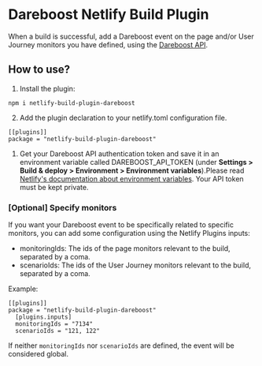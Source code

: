 # Dareboost Netlify Build Plugin

When a build is successful, add a Dareboost event on the page and/or User Journey monitors you have defined, using the [Dareboost API](https://www.dareboost.com/en/documentation-api).

## How to use?

1. Install the plugin:

```
npm i netlify-build-plugin-dareboost
```

2. Add the plugin declaration to your netlify.toml configuration file.

```
[[plugins]]
package = "netlify-build-plugin-dareboost"
```

1. Get your Dareboost API authentication token and save it in an environment variable called DAREBOOST_API_TOKEN (under **Settings > Build & deploy > Environment > Environment variables**).Please read [Netlify's documentation about environment variables](https://docs.netlify.com/configure-builds/environment-variables/). Your API token must be kept private.


### \[Optional\] Specify monitors

If you want your Dareboost event to be specifically related to specific monitors, you can add some configuration using the Netlify Plugins inputs:

- monitoringIds: The ids of the page monitors relevant to the build, separated by a coma.
- scenarioIds: The ids of the User Journey monitors relevant to the build, separated by a coma.

Example:

```
[[plugins]]
package = "netlify-build-plugin-dareboost"
  [plugins.inputs]
  monitoringIds = "7134"
  scenarioIds = "121, 122"
```

If neither `monitoringIds` nor `scenarioIds` are defined, the event will be considered global.
